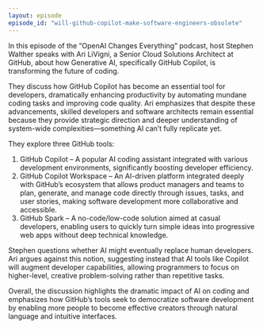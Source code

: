```yaml
---
layout: episode
episode_id: "will-github-copilot-make-software-engineers-obsolete"
---
```


In this episode of the “OpenAI Changes Everything” podcast, host Stephen Walther speaks with Ari LiVigni, a Senior Cloud Solutions Architect at GitHub, about how Generative AI, specifically GitHub Copilot, is transforming the future of coding.

They discuss how GitHub Copilot has become an essential tool for developers, dramatically enhancing productivity by automating mundane coding tasks and improving code quality. Ari emphasizes that despite these advancements, skilled developers and software architects remain essential because they provide strategic direction and deeper understanding of system-wide complexities—something AI can’t fully replicate yet.

They explore three GitHub tools:

1.	GitHub Copilot – A popular AI coding assistant integrated with various development environments, significantly boosting developer efficiency.
2.	GitHub Copilot Workspace – An AI-driven platform integrated deeply with GitHub’s ecosystem that allows product managers and teams to plan, generate, and manage code directly through issues, tasks, and user stories, making software development more collaborative and accessible.
3.	GitHub Spark – A no-code/low-code solution aimed at casual developers, enabling users to quickly turn simple ideas into progressive web apps without deep technical knowledge.

Stephen questions whether AI might eventually replace human developers. Ari argues against this notion, suggesting instead that AI tools like Copilot will augment developer capabilities, allowing programmers to focus on higher-level, creative problem-solving rather than repetitive tasks.

Overall, the discussion highlights the dramatic impact of AI on coding and emphasizes how GitHub’s tools seek to democratize software development by enabling more people to become effective creators through natural language and intuitive interfaces.